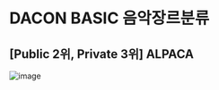 # DACON BASIC 음악장르분류
## [Public 2위, Private 3위] ALPACA

![image](https://user-images.githubusercontent.com/120068496/215390263-4d5d8c88-ee03-4a8b-8951-1d77ccc710d7.png)



